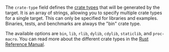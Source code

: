 The `crate-type` field defines the [crate types](https://doc.rust-lang.org/reference/linkage.html) that will be generated by the
target. It is an array of strings, allowing you to specify multiple crate
types for a single target. This can only be specified for libraries and
examples. Binaries, tests, and benchmarks are always the "bin" crate type.

The available options are `bin`, `lib`, `rlib`, `dylib`, `cdylib`,
`staticlib`, and `proc-macro`. You can read more about the different crate
types in the [Rust Reference Manual](https://doc.rust-lang.org/reference/linkage.html).